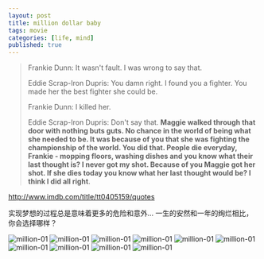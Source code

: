 ```yaml
---
layout: post 
title: million dollar baby
tags: movie
categories: [life, mind]
published: true
---
```


>Frankie Dunn: It wasn't fault. I was wrong to say that.
>
>Eddie Scrap-Iron Dupris: You damn right. I found you a fighter. You made her the
>best fighter she could be.
>
>Frankie Dunn: I killed her.
>
>Eddie Scrap-Iron Dupris: Don't say that. **Maggie walked through that door with
>nothing buts guts. No chance in the world of being what she needed to be. It was
>because of you that she was fighting the championship of the world. You did
>that. People die everyday, Frankie - mopping floors, washing dishes and you know
>what their last thought is? I never got my shot. Because of you Maggie got her
>shot. If she dies today you know what her last thought would be? I think I did
>all right**.

<http://www.imdb.com/title/tt0405159/quotes>




实现梦想的过程总是意味着更多的危险和意外...
一生的安然和一年的绚烂相比，你会选择哪样？




![million-01](/images/million-dollar-baby/million-01.PNG)
![million-01](/images/million-dollar-baby/million-02.PNG)
![million-01](/images/million-dollar-baby/million-03.PNG)
![million-01](/images/million-dollar-baby/million-04.PNG)
![million-01](/images/million-dollar-baby/million-05.PNG)
![million-01](/images/million-dollar-baby/million-06.PNG)
![million-01](/images/million-dollar-baby/million-07.PNG)
![million-01](/images/million-dollar-baby/million-08.PNG)
![million-01](/images/million-dollar-baby/million-09.PNG)
![million-01](/images/million-dollar-baby/million-10.PNG)

